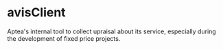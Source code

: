 avisClient
==========

Aptea's internal tool to collect upraisal about its service, especially during the development of fixed price projects.
